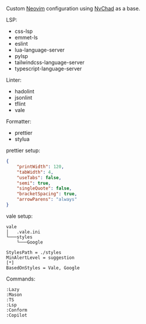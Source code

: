 Custom [Neovim](https://neovim.io/) configuration using [NvChad](https://nvchad.com/) as a base.

LSP:
- css-lsp
- emmet-ls
- eslint
- lua-language-server
- pylsp
- tailwindcss-language-server
- typescript-language-server

Linter:
- hadolint
- jsonlint
- tflint
- vale

Formatter:
- prettier
- stylua

prettier setup:
```json
{
    "printWidth": 120,
    "tabWidth": 4,
    "useTabs": false,
    "semi": true,
    "singleQuote": false,
    "bracketSpacing": true,
    "arrowParens": "always"
}
```

vale setup:
```
vale
│   .vale.ini
└───styles
    └───Google
```
```
StylesPath = ./styles
MinAlertLevel = suggestion
[*]
BasedOnStyles = Vale, Google
```

Commands:
```
:Lazy
:Mason
:TS
:Lsp
:Conform
:Copilot
```
